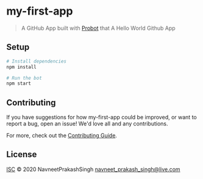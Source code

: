 # my-first-app

> A GitHub App built with [Probot](https://github.com/probot/probot) that A Hello World Github App

## Setup

```sh
# Install dependencies
npm install

# Run the bot
npm start
```

## Contributing

If you have suggestions for how my-first-app could be improved, or want to report a bug, open an issue! We'd love all and any contributions.

For more, check out the [Contributing Guide](CONTRIBUTING.md).

## License

[ISC](LICENSE) © 2020 NavneetPrakashSingh <navneet_prakash_singh@live.com>
